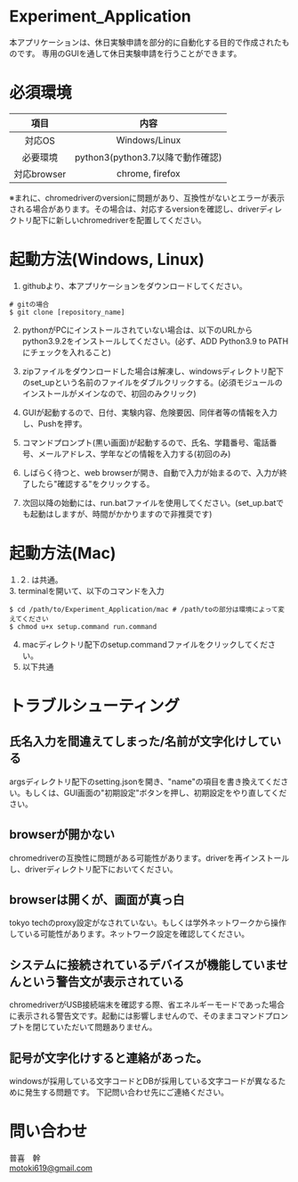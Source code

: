 # Experiment_Application
本アプリケーションは、休日実験申請を部分的に自動化する目的で作成されたものです。
専用のGUIを通して休日実験申請を行うことができます。

# 必須環境
| 項目        | 内容                             | 
| :---------: | :------------------------------: | 
| 対応OS      | Windows/Linux                    | 
| 必要環境    | python3(python3.7以降で動作確認) | 
| 対応browser | chrome, firefox                  | 
※まれに、chromedriverのversionに問題があり、互換性がないとエラーが表示される場合があります。その場合は、対応するversionを確認し、driverディレクトリ配下に新しいchromedriverを配置してください。

# 起動方法(Windows, Linux)
1. githubより、本アプリケーションをダウンロードしてください。
```
# gitの場合
$ git clone [repository_name]
```
2. pythonがPCにインストールされていない場合は、以下のURLからpython3.9.2をインストールしてください。(必ず、ADD Python3.9 to PATHにチェックを入れること)

3. zipファイルをダウンロードした場合は解凍し、windowsディレクトリ配下のset_upという名前のファイルをダブルクリックする。(必須モジュールのインストールがメインなので、初回のみクリック)
4. GUIが起動するので、日付、実験内容、危険要因、同伴者等の情報を入力し、Pushを押す。
5. コマンドプロンプト(黒い画面)が起動するので、氏名、学籍番号、電話番号、メールアドレス、学年などの情報を入力する(初回のみ)
6. しばらく待つと、web browserが開き、自動で入力が始まるので、入力が終了したら"確認する"をクリックする。
7. 次回以降の始動には、run.batファイルを使用してください。(set_up.batでも起動はしますが、時間がかかりますので非推奨です)

# 起動方法(Mac)
１.２. は共通。  
3. terminalを開いて、以下のコマンドを入力
```
$ cd /path/to/Experiment_Application/mac # /path/toの部分は環境によって変えてください
$ chmod u+x setup.command run.command
```
4. macディレクトリ配下のsetup.commandファイルをクリックしてください。
5. 以下共通

# トラブルシューティング
## 氏名入力を間違えてしまった/名前が文字化けしている
argsディレクトリ配下のsetting.jsonを開き、"name"の項目を書き換えてください。もしくは、GUI画面の"初期設定"ボタンを押し、初期設定をやり直してください。
## browserが開かない
chromedriverの互換性に問題がある可能性があります。driverを再インストールし、driverディレクトリ配下においてください。
## browserは開くが、画面が真っ白
tokyo techのproxy設定がなされていない。もしくは学外ネットワークから操作している可能性があります。ネットワーク設定を確認してください。 
## システムに接続されているデバイスが機能していませんという警告文が表示されている
chromedriverがUSB接続端末を確認する際、省エネルギーモードであった場合に表示される警告文です。起動には影響しませんので、そのままコマンドプロンプトを閉じていただいて問題ありません。 
## 記号が文字化けすると連絡があった。
windowsが採用している文字コードとDBが採用している文字コードが異なるために発生する問題です。
下記問い合わせ先にご連絡ください。
# 問い合わせ
普喜　幹  
motoki619@gmail.com
